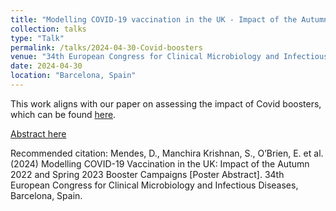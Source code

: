 ```yaml
---
title: "Modelling COVID-19 vaccination in the UK - Impact of the Autumn 2022 and Spring 2023 booster campaigns"
collection: talks
type: "Talk"
permalink: /talks/2024-04-30-Covid-boosters
venue: "34th European Congress for Clinical Microbiology and Infectious Diseases"
date: 2024-04-30
location: "Barcelona, Spain"
---
```


This work aligns with our paper on assessing the impact of Covid boosters, which can be found [here](/publication/2024-04-25-covid-booster-03).

[Abstract here](Pending)

Recommended citation: Mendes, D., Manchira Krishnan, S., O’Brien, E. et al. (2024) Modelling COVID-19 Vaccination in the UK: Impact of the Autumn 2022 and Spring 2023 Booster Campaigns [Poster Abstract]. 34th European Congress for Clinical Microbiology and Infectious Diseases, Barcelona, Spain.